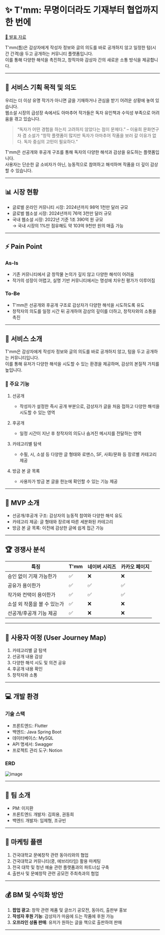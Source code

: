 # ✨ T'mm: 무명이더라도 기재부터 협업까지 한 번에

[📄 발표 자료](https://github.com/user-attachments/files/18394504/Code.Nova.T.mm.pdf)  

T'mm(틈)은 감상자에게 작성자 정보와 글의 의도를 바로 공개하지 않고 일정한 텀(시간 간격)을 두고 공개하는 커뮤니티 플랫폼입니다.  
이를 통해 다양한 해석을 촉진하고, 창작자와 감상자 간의 새로운 소통 방식을 제공합니다.

---

## 🎯 서비스 기획 목적 및 의도

우리는 더 이상 유명 작가가 아니면 글을 기재하거나 관심을 받기 어려운 상황에 놓여 있습니다.  
웹소설 시장의 급성장 속에서도 아마추어 작가들은 독자 유인책과 수익성 부족으로 어려움을 겪고 있습니다.

> “독자가 어떤 경험을 하는지 고려하지 않았다는 점이 문제다.” – 이융희 문화연구자 겸 소설가 
> “창작 플랫폼이 많지만 독자가 아마추어 작품을 보러 갈 이유가 없다. 독자 중심의 고민이 필요하다.”

T'mm은 선공개와 후공개 구조를 통해 독자의 다양한 해석과 감상을 유도하는 플랫폼입니다.  
사용자는 단순한 글 소비자가 아닌, 능동적으로 참여하고 해석하며 작품을 더 깊이 감상할 수 있습니다.

---

## 📊 시장 현황

- 글로벌 온라인 커뮤니티 시장: 2024년까지 98억 1천만 달러 규모  
- 글로벌 웹소설 시장: 2024년까지 76억 3천만 달러 규모  
- 국내 웹소설 시장: 2022년 기준 1조 390억 원 규모  
  → 국내 시장의 1%만 점유해도 약 103억 9천만 원의 매출 가능

---

## ⚡ Pain Point

### As-Is
- 기존 커뮤니티에서 글 창작물 논의가 깊지 않고 다양한 해석이 어려움  
- 작가의 성장이 어렵고, 실명 기반 커뮤니티에서는 명성에 치우친 평가가 이루어짐

### To-Be
- T'mm은 선공개와 후공개 구조로 감상자가 다양한 해석을 시도하도록 유도  
- 창작자의 의도를 일정 시간 뒤 공개하여 감상의 깊이를 더하고, 창작자와의 소통을 촉진

---

## 📜 서비스 소개

T'mm은 감상자에게 작성자 정보와 글의 의도를 바로 공개하지 않고, 텀을 두고 공개하는 커뮤니티입니다.  
이를 통해 유저가 다양한 해석을 시도할 수 있는 환경을 제공하며, 감상의 본질적 가치를 높입니다.

### 🌟 주요 기능

1. 선공개  
   - 작성자가 설정한 즉시 공개 부분으로, 감상자가 글을 처음 접하고 다양한 해석을 시도할 수 있는 영역

2. 후공개 
   - 일정 시간이 지난 후 창작자의 의도나 숨겨진 메시지를 전달하는 영역

3. 카테고리별 탐색  
   - 수필, 시, 소설 등 다양한 글 형태와 로맨스, SF, 사회/문화 등 장르별 카테고리 제공

4. 방금 본 글 목록 
   - 사용자가 방금 본 글을 한눈에 확인할 수 있는 기능 제공

---

## 🚀 MVP 소개

- 선공개/후공개 구조: 감상자의 능동적 참여와 다양한 해석 유도  
- 카테고리 제공: 글 형태와 장르에 따른 세분화된 카테고리  
- 방금 본 글 목록: 이전에 감상한 글에 쉽게 접근 가능

---

## 🏆 경쟁사 분석

| 특징                  | T'mm | 네이버 시리즈 | 카카오 페이지 |
|-----------------------|------|---------------|---------------|
| 승인 없이 기재 가능한가   | ✅   | ❌            | ❌            |
| 공유가 용이한가          | ✅   | ✅            | ✅            |
| 작가와 컨택이 용이한가    | ✅   | ✅            | ✅            |
| 소설 외 작품을 볼 수 있는가 | ✅   | ❌            | ❌            |
| 선공개/후공개 기능 제공   | ✅   | ❌            | ❌            |

---

## 🌟 사용자 여정 (User Journey Map)

1. 카테고리별 글 탐색  
2. 선공개 내용 감상  
3. 다양한 해석 시도 및 의견 공유  
4. 후공개 내용 확인 
5. 창작자와 소통

---

## 💻 개발 환경

### 기술 스택
- 프론트엔드: Flutter  
- 백엔드: Java Spring Boot  
- 데이터베이스: MySQL  
- API 명세서: Swagger  
- 프로젝트 관리 도구: Notion

### ERD
![image](https://github.com/user-attachments/assets/6f3a8775-f8d9-4c53-9508-0243fef8e1ba)

---

## 👥 팀 소개

- PM: 이지환  
- 프론트엔드 개발자: 김희용, 권동희  
- 백엔드 개발자: 임제형, 조규빈  

---

## 📣 마케팅 플랜

1. 건국대학교 문예창작 관련 동아리와의 협업 
2. 건국대학교 커뮤니티(쿵, 에브리타임) 활용 마케팅
3. 전국 대학 및 청년 예술 관련 플랫폼과의 파트너십 구축  
4. 출판사 및 문예창작 관련 공모전 주최측과의 협업

---

## 💰 BM 및 수익화 방안

1. **팝업 광고**: 창작 관련 제품 및 글쓰기 공모전, 동아리, 출판부 홍보  
2. **작성자 후원 기능**: 감상자가 마음에 드는 작품에 후원 가능  
3. **오프라인 상품 판매**: 유저가 원하는 글을 책으로 출판하여 판매

---

